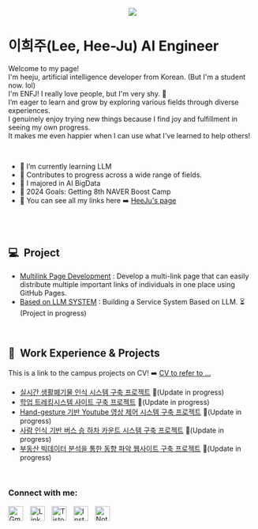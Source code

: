 


<p align='center'>
    <img src="https://capsule-render.vercel.app/api?type=venom&height=200&text=HeeJu's%20git&fontSize=70&color=0:8871e5,100:b678c4&stroke=b678c4"/>
</p>


#  이희주(Lee, Hee-Ju) AI Engineer
<p>Welcome to my page! </br> I'm heeju, artificial intelligence developer from Korean. (But I'm a student now. lol) </br> I'm ENFJ! I really love people, but I'm very shy. 🎼 </br> I’m eager to learn and grow by exploring various fields through diverse experiences. </br> I genuinely enjoy trying new things because I find joy and fulfillment in seeing my own progress. </br> It makes me even happier when I can use what I've learned to help others!</p>

<br />

- 🌱 I’m currently learning LLM
- 🌈 Contributes to progress across a wide range of fields.
- 🥇 I majored in AI BigData
- 🥅 2024 Goals: Getting 8th NAVER Boost Camp
- 🔗 You can see all my links here ➡️ [HeeJu's page](https://yiheeju.github.io/My_Linktree/)

<br />
<br />

## 💻&nbsp;&nbsp;Project
- [Multilink Page Development](https://github.com/YiHeeJu/My_Linktree) : Develop a multi-link page that can easily distribute multiple important links of individuals in one place using GitHub Pages.
- [Based on LLM SYSTEM](https://github.com/yourusername/project-repo6) : Building a Service System Based on LLM.  ⏳(Project in progress)
<br />

## 📕&nbsp;&nbsp;Work Experience & Projects 
This is a link to the campus projects on CV! ➡️ [CV to refer to ...](https://topaz-metacarpal-e99.notion.site/AI-Dev-Portfolio-cacf3706017646d2b39e3147058b729a?pvs=4)
<!-- START -->
- [실시간 생활폐기물 인식 시스템 구축 프로젝트](https://github.com/yourusername/project-repo1) 🔄(Update in progress)
- [학업 트레킹시스템 사이트 구축 프로젝트](https://github.com/yourusername/project-repo2) 🔄(Update in progress)
- [Hand-gesture 기반 Youtube 영상 제어 시스템 구축 프로젝트](https://github.com/yourusername/project-repo3) 🔄(Update in progress)
- [사람 인식 기반 버스 승 하차 카운트 시스템 구축 프로젝트](https://github.com/yourusername/project-repo4) 🔄(Update in progress)
- [부동산 빅데이터 분석을 통한 동향 파악 웹사이트 구축 프로젝트](https://github.com/yourusername/project-repo5) 🔄(Update in progress)
<!--END -->

<br />

### Connect with me:
<a href="mailto:yiheeju0330@gmail.com"><img src="https://cdn.simpleicons.org/gmail/ffffff" alt="Gmail" style="width:30px;height:30px;margin-right:10px;"></a>
<a href="https://www.linkedin.com/jobs/" target="_blank"><img src="https://cdn.simpleicons.org/linkedin/ffffff" alt="LinkedIn" style="width:30px;height:30px;margin-right:10px;"></a>
<a href="https://yiheeju.tistory.com/" target="_blank"><img src="https://cdn.simpleicons.org/tistory/ffffff" alt="Tistory" style="width:30px;height:30px;margin-right:10px;"></a>
<a href="https://www.instagram.com/luna_luz._/" target="_blank"><img src="https://cdn.simpleicons.org/instagram/ffffff" alt="Instagram" style="width:30px;height:30px;margin-right:10px;"></a>
<a href="https://topaz-metacarpal-e99.notion.site/AI-Dev-Portfolio-cacf3706017646d2b39e3147058b729a?pvs=4" target="_blank"><img src="https://cdn.simpleicons.org/notion/ffffff" alt="Notion" style="width:30px;height:30px;"></a>
